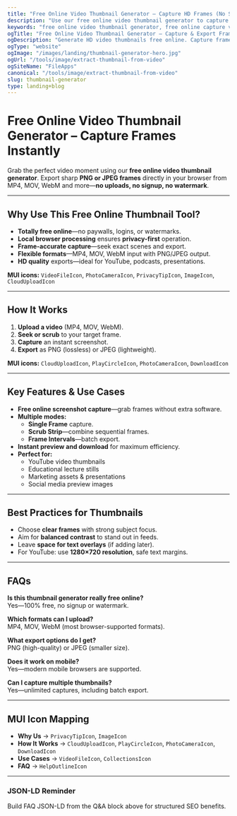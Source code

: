 ```yaml
---
title: "Free Online Video Thumbnail Generator – Capture HD Frames (No Signup)"
description: "Use our free online video thumbnail generator to capture high-quality frames from MP4, MOV, WebM & more. Export PNG or JPEG instantly, no signup, no watermark."
keywords: "free online video thumbnail generator, free online capture video frame, free online screenshot video frame, free online MP4 to JPG, free online WebM thumbnail extractor"
ogTitle: "Free Online Video Thumbnail Generator – Capture & Export Frames"
ogDescription: "Generate HD video thumbnails free online. Capture frames from MP4, MOV, WebM. Export PNG/JPEG locally. No signup, watermark-free, privacy-first."
ogType: "website"
ogImage: "/images/landing/thumbnail-generator-hero.jpg"
ogUrl: "/tools/image/extract-thumbnail-from-video"
ogSiteName: "FileApps"
canonical: "/tools/image/extract-thumbnail-from-video"
slug: thumbnail-generator
type: landing+blog
---
```


# Free Online Video Thumbnail Generator – Capture Frames Instantly

Grab the perfect video moment using our **free online video thumbnail generator**. Export sharp **PNG or JPEG frames** directly in your browser from MP4, MOV, WebM and more—**no uploads, no signup, no watermark**.

---

## Why Use This Free Online Thumbnail Tool?

- **Totally free online**—no paywalls, logins, or watermarks.  
- **Local browser processing** ensures **privacy-first** operation.  
- **Frame-accurate capture**—seek exact scenes and export.  
- **Flexible formats**—MP4, MOV, WebM input with PNG/JPEG output.  
- **HD quality** exports—ideal for YouTube, podcasts, presentations.  

**MUI icons:** `VideoFileIcon`, `PhotoCameraIcon`, `PrivacyTipIcon`, `ImageIcon`, `CloudUploadIcon`

---

## How It Works

1. **Upload a video** (MP4, MOV, WebM).  
2. **Seek or scrub** to your target frame.  
3. **Capture** an instant screenshot.  
4. **Export** as PNG (lossless) or JPEG (lightweight).  

**MUI icons:** `CloudUploadIcon`, `PlayCircleIcon`, `PhotoCameraIcon`, `DownloadIcon`

---

## Key Features & Use Cases

- **Free online screenshot capture**—grab frames without extra software.  
- **Multiple modes:**  
  - **Single Frame** capture.  
  - **Scrub Strip**—combine sequential frames.  
  - **Frame Intervals**—batch export.  
- **Instant preview and download** for maximum efficiency.  
- **Perfect for:**  
  - YouTube video thumbnails  
  - Educational lecture stills  
  - Marketing assets & presentations  
  - Social media preview images  

---

## Best Practices for Thumbnails

- Choose **clear frames** with strong subject focus.  
- Aim for **balanced contrast** to stand out in feeds.  
- Leave **space for text overlays** (if adding later).  
- For YouTube: use **1280×720 resolution**, safe text margins.  

---

## FAQs

**Is this thumbnail generator really free online?**  
Yes—100% free, no signup or watermark.  

**Which formats can I upload?**  
MP4, MOV, WebM (most browser-supported formats).  

**What export options do I get?**  
PNG (high-quality) or JPEG (smaller size).  

**Does it work on mobile?**  
Yes—modern mobile browsers are supported.  

**Can I capture multiple thumbnails?**  
Yes—unlimited captures, including batch export.  

---

## MUI Icon Mapping

- **Why Us** → `PrivacyTipIcon`, `ImageIcon`  
- **How It Works** → `CloudUploadIcon`, `PlayCircleIcon`, `PhotoCameraIcon`, `DownloadIcon`  
- **Use Cases** → `VideoFileIcon`, `CollectionsIcon`  
- **FAQ** → `HelpOutlineIcon`  

---

### JSON-LD Reminder

Build FAQ JSON-LD from the Q&A block above for structured SEO benefits.

